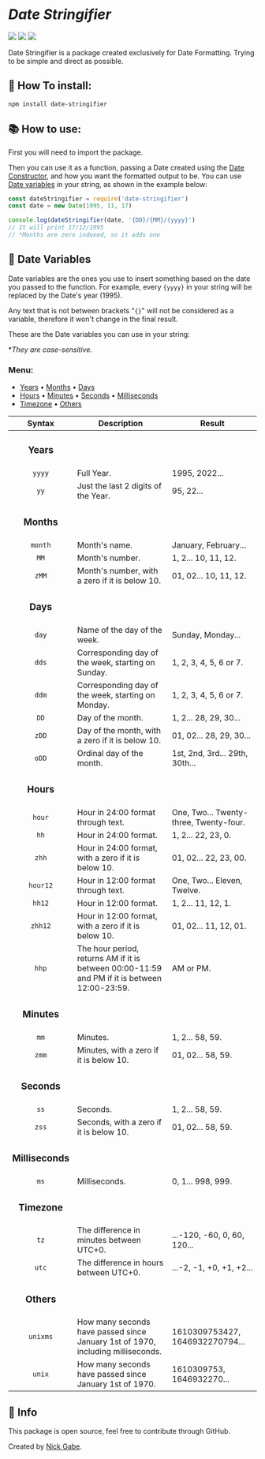 # *Date Stringifier*
![](https://img.shields.io/github/license/Nick-Gabe/date-stringifier)
![](https://img.shields.io/github/issues/Nick-Gabe/date-stringifier)
![](https://img.shields.io/github/package-json/v/Nick-Gabe/date-stringifier)

Date Stringifier is a package created exclusively for Date Formatting. Trying to be simple and direct as possible.

## 🚀 How To install:
```
npm install date-stringifier
```

## 📚 How to use:
First you will need to import the package.

Then you can use it as a function, passing a Date created using the [Date Constructor](https://developer.mozilla.org/pt-BR/docs/Web/JavaScript/Reference/Global_Objects/Date), and how you want the formatted output to be. You can use [Date variables](#dateVariables) in your string, as shown in the example below:
```javascript
const dateStringifier = require('date-stringifier')
const date = new Date(1995, 11, 17)

console.log(dateStringifier(date, '{DD}/{MM}/{yyyy}')
// It will print 17/12/1995
// *Months are zero indexed, so it adds one
```

<h2 id="dateVariables"> 📅 Date Variables </h2>

Date variables are the ones you use to insert something based on the date you passed to the function. For example, every `{yyyy}` in your string will be replaced by the Date's year (1995).

Any text that is not between brackets "`{}`" will not be considered as a variable, therefore it won't change in the final result.

These are the Date variables you can use in your string:

**They are case-sensitive.*
### Menu:
* <a href="#Years">Years</a> •
 <a href="#Months">Months</a> •
 <a href="#Days">Days</a>
* <a href="#Hours">Hours</a> •
 <a href="#Minutes">Minutes</a> •
 <a href="#Seconds">Seconds</a> •
 <a href="#Milliseconds">Milliseconds</a>
* <a href="#Timezone">Timezone</a> •
 <a href="#Others">Others</a>

| Syntax | Description | Result |
| :------: | ----------- | ------ |
|<h3 id="Years">**Years**</h3>|
| `yyyy` | Full Year. | 1995, 2022...
| `yy` | Just the last 2 digits of the Year. | 95, 22...
|<h3 id="Months">**Months**</h3>|
| `month` | Month's name.| January, February...|
| `MM` | Month's number. | 1, 2... 10, 11, 12.
| `zMM` | Month's number, with a zero if it is below 10. | 01, 02... 10, 11, 12.
|<h3 id="Days">**Days**</h3>|
| `day` | Name of the day of the week.|Sunday, Monday...
| `dds` | Corresponding day of the week, starting on Sunday. | 1, 2, 3, 4, 5, 6 or 7.
| `ddm` | Corresponding day of the week, starting on Monday. | 1, 2, 3, 4, 5, 6 or 7.
| `DD` | Day of the month. | 1, 2... 28, 29, 30...
| `zDD` | Day of the month, with a zero if it is below 10. | 01, 02... 28, 29, 30...
| `oDD` | Ordinal day of the month. | 1st, 2nd, 3rd... 29th, 30th...
|<h3 id="Hours">**Hours**</h3>|
| `hour` | Hour in 24:00 format through text. | One, Two... Twenty-three, Twenty-four.
| `hh` | Hour in 24:00 format. | 1, 2... 22, 23, 0.
| `zhh` | Hour in 24:00 format, with a zero if it is below 10. | 01, 02... 22, 23, 00.
| `hour12` | Hour in 12:00 format through text. | One, Two... Eleven, Twelve.
| `hh12` | Hour in 12:00 format. | 1, 2... 11, 12, 1.
| `zhh12` | Hour in 12:00 format, with a zero if it is below 10. | 01, 02... 11, 12, 01.
| `hhp` | The hour period, returns AM if it is between 00:00-11:59 and PM if it is between 12:00-23:59. | AM or PM.
|<h3 id="Minutes">**Minutes**</h3>|
| `mm` | Minutes. | 1, 2... 58, 59.
| `zmm` | Minutes, with a zero if it is below 10. | 01, 02... 58, 59.
|<h3 id="Seconds">**Seconds**</h3>|
| `ss` | Seconds. | 1, 2... 58, 59.
| `zss` | Seconds, with a zero if it is below 10. | 01, 02... 58, 59.
|<h3 id="Milliseconds">**Milliseconds**</h3>|
| `ms` | Milliseconds. | 0, 1... 998, 999.
|<h3 id="Timezone">**Timezone**</h3>|
| `tz` | The difference in minutes between UTC+0. | ...-120, -60, 0, 60, 120...
| `utc` | The difference in hours between UTC+0. | ...-2, -1, +0, +1, +2...
|<h3 id="Others">**Others**</h3>|
| `unixms` | How many seconds have passed since January 1st of 1970, including milliseconds. | 1610309753427, 1646932270794...
| `unix` | How many seconds have passed since January 1st of 1970. | 1610309753, 1646932270...

## 🐉 Info
This package is open source, feel free to contribute through GitHub.

Created by [Nick Gabe](https://github.com/Nick-Gabe).